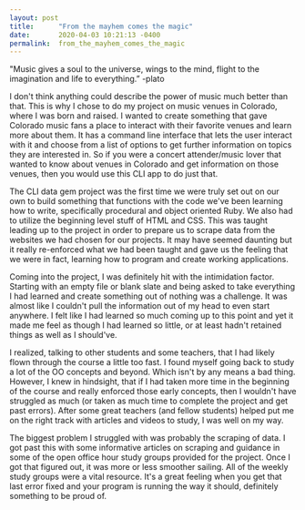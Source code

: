 ```yaml
---
layout: post
title:      "From the mayhem comes the magic"
date:       2020-04-03 10:21:13 -0400
permalink:  from_the_mayhem_comes_the_magic
---
```



"Music gives a soul to the universe, wings to the mind, flight to the imagination and life to everything.” -plato

I don't think anything could describe the power of music much better than that. This is why I chose to do my project on music venues in Colorado, where I was born and raised. I wanted to create something that gave Colorado music fans a place to interact with their favorite venues and learn more about them. It has a command line interface that lets the user interact with it and choose from a list of options to get further information on topics they are interested  in. So if you were a concert attender/music lover that wanted to know about venues in Colorado and get information on those venues, then you would use this CLI app to do just that.

The CLI data gem project was the first time we were truly set out on our own to build something that functions with the code we've been learning how to write, specifically procedural and object oriented Ruby. We also had to utilize the beginning level stuff of HTML and CSS. This was taught leading up to the project in order to prepare us to scrape data from the websites we had chosen for our projects. It may have seemed daunting but it really re-enforced what we had been taught and gave us the feeling that we were in fact, learning how to program and create working applications.

Coming into the project, I was definitely hit with the intimidation factor. Starting with an empty file or blank slate and being asked to take everything I had learned and create something out of nothing was a challenge. It was almost like I couldn't pull the information out of my head to even start anywhere. I felt like I had learned so much coming up to this point and yet it made me feel as though I had learned so little, or at least hadn't retained things as well as I should've. 

I realized, talking to other students and some teachers, that I had likely flown through the course a little too fast. I found myself going back to study a lot of the OO concepts and beyond. Which isn't by any means a bad thing. However, I knew in hindsight, that if I had taken more time in the beginning of the course and really enforced those early concepts, then I wouldn't have struggled as much (or taken as much time to complete the project and get past errors). After some great teachers (and fellow students) helped put me on the right track with articles and videos to study, I was well on my way. 

The biggest problem I struggled with was probably the scraping of data. I got past this with some informative articles on scraping and guidance in some of the open office hour study groups provided for the project. Once I got that figured out, it was more or less smoother sailing. All of the weekly study groups were a vital resource. It's a great feeling when you get that last error fixed and your program is running the way it should, definitely something to be proud of. 

